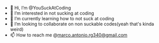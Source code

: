 - 👋 Hi, I’m @YouSuckAtCoding
- 👀 I’m interested in not sucking at coding
- 🌱 I’m currently learning how to not suck at coding
- 💞️ I’m looking to collaborate on non suckable codes(yeah that's kinda weird)
- 📫 How to reach me @marco.antonio.rg340@gmail.com

<!---
YouSuckAtCoding/YouSuckAtCoding is a ✨ special ✨ repository because its `README.md` (this file) appears on your GitHub profile.
You can click the Preview link to take a look at your changes.
--->
